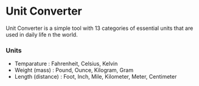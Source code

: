 # Unit Converter

Unit Converter is a simple tool with 13 categories of essential units that are used in daily life n the world. 

### Units 

* Temparature : Fahrenheit, Celsius, Kelvin
* Weight (mass) : Pound, Ounce, Kilogram, Gram
* Length (distance) : Foot, Inch, Mile, Kilometer, Meter, Centimeter

